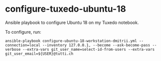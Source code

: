 # configure-tuxedo-ubuntu-18

Ansible playbook to configure Ubuntu 18 on my Tuxedo notebook.

To configure, run:

```
ansible-playbook configure-ubuntu-18-workstation-dmitrii.yml --connection=local --inventory 127.0.0.1, --become --ask-become-pass --verbose --extra-vars git_user_name=select-id-from-users --extra-vars git_user_email=${USER}@tutti.ch
```

